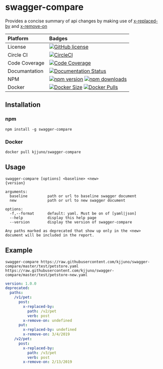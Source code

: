 # swagger-compare

Provides a concise summary of api changes by making use of [x-replaced-by] and [x-remove-on]

[x-replaced-by]: https://github.com/kjjuno/swagger-extensions/blob/master/x-replaced-by.md
[x-remove-on]:   https://github.com/kjjuno/swagger-extensions/blob/master/x-remove-on.md

| Platform      | Badges                                                                                              |
| :------------ | :-------------------------------------------------------------------------------------------------- |
| License       | [![GitHub license][license-badge]][license-url]                                                     |
| Circle CI     | [![CircleCI][circleci-build-badge]][circleci-dashboard]                                             |
| Code Coverage | [![Code Coverage][codecov-badge]][codecov-dashboard]                                                |
| Documantation | [![Documentation Status][rtd-build-badge]][rtd-latest]                                              |
| NPM           | [![npm version][npm-version-badge]][npm-page] [![npm downloads][npm-downloads-badge]][npm-page]     |
| Docker        | [![Docker Size][docker-size-badge]][docker-page] [![Docker Pulls][docker-pulls-badge]][docker-page] |

[circleci-build-badge]: https://circleci.com/gh/kjjuno/swagger-compare.svg?style=shield
[circleci-dashboard]:   https://circleci.com/gh/kjjuno/swagger-compare
[rtd-build-badge]:      https://readthedocs.org/projects/swagger-compare/badge/?version=latest
[rtd-latest]:           https://swagger-compare.readthedocs.io/en/latest/
[codecov-badge]:        https://img.shields.io/codecov/c/github/kjjuno/swagger-compare/master.svg?style=flat
[codecov-dashboard]:    https://codecov.io/gh/kjjuno/swagger-compare
[license-badge]:        https://img.shields.io/github/license/kjjuno/swagger-compare.svg
[license-url]:          https://github.com/kjjuno/swagger-compare/blob/master/LICENSE
[npm-version-badge]:    https://badge.fury.io/js/swagger-compare.svg
[npm-downloads-badge]:  https://img.shields.io/npm/dt/swagger-compare.svg?style=flat
[npm-page]:             https://www.npmjs.com/package/swagger-compare
[docker-size-badge]:    https://img.shields.io/microbadger/image-size/kjjuno/swagger-compare.svg?style=flat
[docker-pulls-badge]:   https://img.shields.io/docker/pulls/kjjuno/swagger-compare.svg?style=flat
[docker-page]:          https://hub.docker.com/r/kjjuno/swagger-compare

## Installation

### npm

```
npm install -g swagger-compare
```

### Docker

```
docker pull kjjuno/swagger-compare
```

## Usage

```
swagger-compare [options] <baseline> <new>
{version}

arguments:
  baseline         path or url to baseline swagger document
  new              path or url to new swagger document

options:
  -f,--format      default: yaml. Must be on of [yaml|json]
  --help           display this help page
  --version        display the version of swagger-compare

Any paths marked as deprecated that show up only in the <new>
document will be included in the report.
```

## Example
```
swagger-compare https://raw.githubusercontent.com/kjjuno/swagger-compare/master/test/petstore.yaml https://raw.githubusercontent.com/kjjuno/swagger-compare/master/test/petstore-new.yaml
```

```yaml
version: 1.0.0
deprecated:
  paths:
    /v1/pet:
      post:
        x-replaced-by:
          path: /v2/pet
          verb: post
        x-remove-on: undefined
      put:
        x-replaced-by: undefined
        x-remove-on: 3/4/2019
    /v2/pet:
      post:
        x-replaced-by:
          path: /v3/pet
          verb: post
        x-remove-on: 2/13/2019
```
